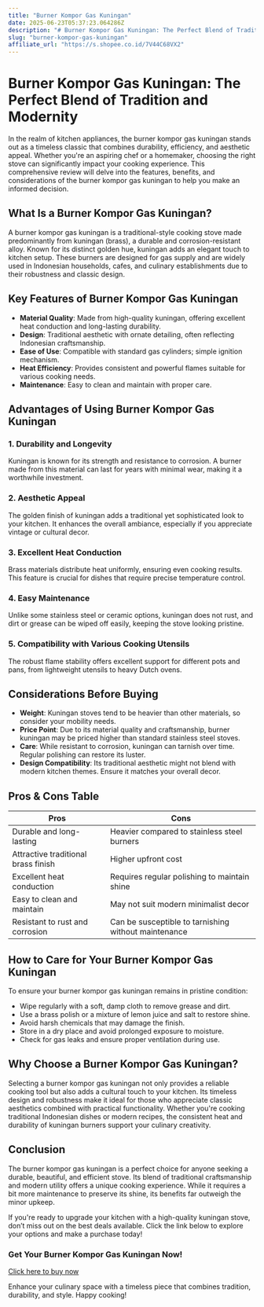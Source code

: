```yaml
---
title: "Burner Kompor Gas Kuningan"
date: 2025-06-23T05:37:23.064286Z
description: "# Burner Kompor Gas Kuningan: The Perfect Blend of Tradition and Modernity..."
slug: "burner-kompor-gas-kuningan"
affiliate_url: "https://s.shopee.co.id/7V44C68VX2"
---
```

# Burner Kompor Gas Kuningan: The Perfect Blend of Tradition and Modernity

In the realm of kitchen appliances, the burner kompor gas kuningan stands out as a timeless classic that combines durability, efficiency, and aesthetic appeal. Whether you're an aspiring chef or a homemaker, choosing the right stove can significantly impact your cooking experience. This comprehensive review will delve into the features, benefits, and considerations of the burner kompor gas kuningan to help you make an informed decision.

## What Is a Burner Kompor Gas Kuningan?

A burner kompor gas kuningan is a traditional-style cooking stove made predominantly from kuningan (brass), a durable and corrosion-resistant alloy. Known for its distinct golden hue, kuningan adds an elegant touch to kitchen setup. These burners are designed for gas supply and are widely used in Indonesian households, cafes, and culinary establishments due to their robustness and classic design.

## Key Features of Burner Kompor Gas Kuningan

- **Material Quality**: Made from high-quality kuningan, offering excellent heat conduction and long-lasting durability.
- **Design**: Traditional aesthetic with ornate detailing, often reflecting Indonesian craftsmanship.
- **Ease of Use**: Compatible with standard gas cylinders; simple ignition mechanism.
- **Heat Efficiency**: Provides consistent and powerful flames suitable for various cooking needs.
- **Maintenance**: Easy to clean and maintain with proper care.

## Advantages of Using Burner Kompor Gas Kuningan

### 1. Durability and Longevity

Kuningan is known for its strength and resistance to corrosion. A burner made from this material can last for years with minimal wear, making it a worthwhile investment.

### 2. Aesthetic Appeal

The golden finish of kuningan adds a traditional yet sophisticated look to your kitchen. It enhances the overall ambiance, especially if you appreciate vintage or cultural decor.

### 3. Excellent Heat Conduction

Brass materials distribute heat uniformly, ensuring even cooking results. This feature is crucial for dishes that require precise temperature control.

### 4. Easy Maintenance

Unlike some stainless steel or ceramic options, kuningan does not rust, and dirt or grease can be wiped off easily, keeping the stove looking pristine.

### 5. Compatibility with Various Cooking Utensils

The robust flame stability offers excellent support for different pots and pans, from lightweight utensils to heavy Dutch ovens.

## Considerations Before Buying

- **Weight**: Kuningan stoves tend to be heavier than other materials, so consider your mobility needs.
- **Price Point**: Due to its material quality and craftsmanship, burner kuningan may be priced higher than standard stainless steel stoves.
- **Care**: While resistant to corrosion, kuningan can tarnish over time. Regular polishing can restore its luster.
- **Design Compatibility**: Its traditional aesthetic might not blend with modern kitchen themes. Ensure it matches your overall decor.

## Pros & Cons Table

| Pros                                              | Cons                                                      |
|---------------------------------------------------|-----------------------------------------------------------|
| Durable and long-lasting                         | Heavier compared to stainless steel burners             |
| Attractive traditional brass finish             | Higher upfront cost                                    |
| Excellent heat conduction                        | Requires regular polishing to maintain shine          |
| Easy to clean and maintain                       | May not suit modern minimalist decor                   |
| Resistant to rust and corrosion                  | Can be susceptible to tarnishing without maintenance   |

## How to Care for Your Burner Kompor Gas Kuningan

To ensure your burner kompor gas kuningan remains in pristine condition:

- Wipe regularly with a soft, damp cloth to remove grease and dirt.
- Use a brass polish or a mixture of lemon juice and salt to restore shine.
- Avoid harsh chemicals that may damage the finish.
- Store in a dry place and avoid prolonged exposure to moisture.
- Check for gas leaks and ensure proper ventilation during use.

## Why Choose a Burner Kompor Gas Kuningan?

Selecting a burner kompor gas kuningan not only provides a reliable cooking tool but also adds a cultural touch to your kitchen. Its timeless design and robustness make it ideal for those who appreciate classic aesthetics combined with practical functionality. Whether you're cooking traditional Indonesian dishes or modern recipes, the consistent heat and durability of kuningan burners support your culinary creativity.

## Conclusion

The burner kompor gas kuningan is a perfect choice for anyone seeking a durable, beautiful, and efficient stove. Its blend of traditional craftsmanship and modern utility offers a unique cooking experience. While it requires a bit more maintenance to preserve its shine, its benefits far outweigh the minor upkeep.

If you're ready to upgrade your kitchen with a high-quality kuningan stove, don’t miss out on the best deals available. Click the link below to explore your options and make a purchase today!

### Get Your Burner Kompor Gas Kuningan Now!
[Click here to buy now](https://s.shopee.co.id/7V44C68VX2)

Enhance your culinary space with a timeless piece that combines tradition, durability, and style. Happy cooking!